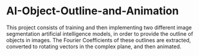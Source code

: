 # AI-Object-Outline-and-Animation
This project consists of training and then implementing two different image segmentation artificial intelligence models, in order to provide the outline of objects in images. The Fourier Coefficients of these outlines are extracted, converted to rotating vectors in the complex plane, and then animated.
